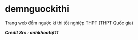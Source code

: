 # demnguockithi

Trang web đếm ngược kì thi tốt nghiệp THPT (THPT Quốc gia)

***Credit Src : anhkhoatqt11***

